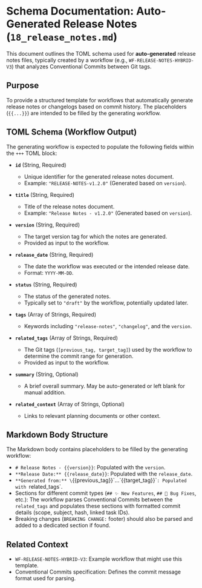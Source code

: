 # Schema Documentation: Auto-Generated Release Notes (`18_release_notes.md`)

This document outlines the TOML schema used for **auto-generated** release notes files, typically created by a workflow (e.g., `WF-RELEASE-NOTES-HYBRID-V3`) that analyzes Conventional Commits between Git tags.

## Purpose

To provide a structured template for workflows that automatically generate release notes or changelogs based on commit history. The placeholders (`{{...}}`) are intended to be filled by the generating workflow.

## TOML Schema (Workflow Output)

The generating workflow is expected to populate the following fields within the `+++` TOML block:

*   **`id`** (String, Required)
    *   Unique identifier for the generated release notes document.
    *   Example: `"RELEASE-NOTES-v1.2.0"` (Generated based on `version`).

*   **`title`** (String, Required)
    *   Title of the release notes document.
    *   Example: `"Release Notes - v1.2.0"` (Generated based on `version`).

*   **`version`** (String, Required)
    *   The target version tag for which the notes are generated.
    *   Provided as input to the workflow.

*   **`release_date`** (String, Required)
    *   The date the workflow was executed or the intended release date.
    *   Format: `YYYY-MM-DD`.

*   **`status`** (String, Required)
    *   The status of the generated notes.
    *   Typically set to `"draft"` by the workflow, potentially updated later.

*   **`tags`** (Array of Strings, Required)
    *   Keywords including `"release-notes"`, `"changelog"`, and the `version`.

*   **`related_tags`** (Array of Strings, Required)
    *   The Git tags (`[previous_tag, target_tag]`) used by the workflow to determine the commit range for generation.
    *   Provided as input to the workflow.

*   **`summary`** (String, Optional)
    *   A brief overall summary. May be auto-generated or left blank for manual addition.

*   **`related_context`** (Array of Strings, Optional)
    *   Links to relevant planning documents or other context.

## Markdown Body Structure

The Markdown body contains placeholders to be filled by the generating workflow:

*   `# Release Notes - {{version}}`: Populated with the `version`.
*   `**Release Date:** {{release_date}}`: Populated with the `release_date`.
*   `**Generated from:** \`{{previous_tag}}\`...\`{{target_tag}}\``: Populated with `related_tags`.
*   Sections for different commit types (`## ✨ New Features`, `## 🐛 Bug Fixes`, etc.): The workflow parses Conventional Commits between the `related_tags` and populates these sections with formatted commit details (scope, subject, hash, linked task IDs).
*   Breaking changes (`BREAKING CHANGE:` footer) should also be parsed and added to a dedicated section if found.

## Related Context

*   `WF-RELEASE-NOTES-HYBRID-V3`: Example workflow that might use this template.
*   Conventional Commits specification: Defines the commit message format used for parsing.
